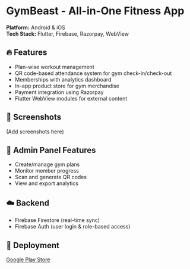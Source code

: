 
# GymBeast - All-in-One Fitness App

**Platform:** Android & iOS  
**Tech Stack:** Flutter, Firebase, Razorpay, WebView

## 🔥 Features
- Plan-wise workout management
- QR code-based attendance system for gym check-in/check-out
- Memberships with analytics dashboard
- In-app product store for gym merchandise
- Payment integration using Razorpay
- Flutter WebView modules for external content

## 📸 Screenshots
(Add screenshots here)

## 🔐 Admin Panel Features
- Create/manage gym plans
- Monitor member progress
- Scan and generate QR codes
- View and export analytics

## ☁️ Backend
- Firebase Firestore (real-time sync)
- Firebase Auth (user login & role-based access)

## 🚀 Deployment
[Google Play Store](https://play.google.com/store/apps/details?id=com.gymbeast.gym_app&pcampaignid=web_share)

